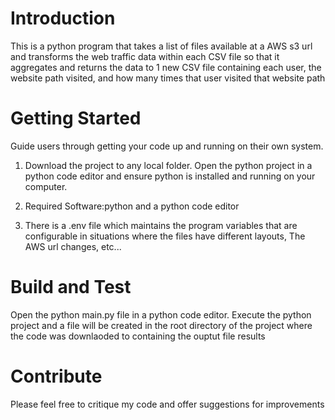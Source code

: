 # Introduction 
This is a python program that takes a list of files available at a AWS s3 url and transforms the web traffic data within each CSV file so that it aggregates and returns the data to 1 new CSV file containing 
each user, the website path visited, and how many times that user visited that website path


# Getting Started
Guide users through getting your code up and running on their own system. 
1.	Download the project to any local folder. Open the python project in a python code editor and ensure python is installed and running on your computer. 

2.	Required Software:python and a python code editor

3. There is a .env file which maintains the program variables that are configurable in situations where the files have different layouts,
The AWS url changes, etc...

# Build and Test
Open the python main.py file in a python code editor.
Execute the python project and a file will be created in the root directory of the project where the code was downlaoded to containing the ouptut file results

# Contribute
Please feel free to critique my code and offer suggestions for improvements
